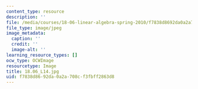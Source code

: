 ```yaml
---
content_type: resource
description: ''
file: /media/courses/18-06-linear-algebra-spring-2010/f7838d8692da0a2a708cf3fbff2863d8_18.06_L14.jpg
file_type: image/jpeg
image_metadata:
  caption: ''
  credit: ''
  image-alt: ''
learning_resource_types: []
ocw_type: OCWImage
resourcetype: Image
title: 18.06_L14.jpg
uid: f7838d86-92da-0a2a-708c-f3fbff2863d8
---
```

